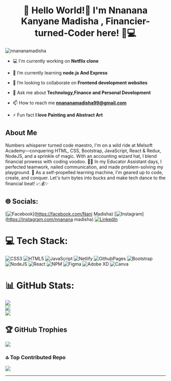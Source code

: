 
<h1 align="center"> 🚀 Hello World!👋 I'm Nnanana Kanyane Madisha , Financier-turned-Coder here! 💼💻</h1>

<p align="left"> <img src="https://komarev.com/ghpvc/?username=nnananamadisha&label=Profile%20views&color=0e75b6&style=flat" alt="nnananamadisha" /> </p>

- 💻 I'm currently working on **Netflix clone**
  
- 🌱 I’m currently learning **node.js And Express**

- 👯 I’m looking to collaborate on **Frontend development websites**

- 💬 Ask me about **Technology,Finance and Personal Development**

- 📫 How to reach me **nnananamadisha99@gmail.com**

- ⚡ Fun fact **I love Painting and Abstract Art**

## About Me

Numbers whisperer turned code maestro, I'm on a wild ride at Melsoft Academy—conquering HTML, CSS, Bootstrap, JavaScript, React & Redux, NodeJS, and a sprinkle of magic. With an accounting wizard hat, I blend financial prowess with coding voodoo. 🧙‍♂️ In my Educator Assistant days, I perfected teamwork, nailed communication, and made problem-solving my playground. 🚀 As a self-propelled learning machine, I'm geared up to code, create, and conquer. Let's turn bytes into bucks and make tech dance to the financial beat! 📈💰✨



## 🌐 Socials:
[![Facebook](https://img.shields.io/badge/Facebook-%231877F2.svg?logo=Facebook&logoColor=white)](https://facebook.com/Nani Madisha) [![Instagram](https://img.shields.io/badge/Instagram-%23E4405F.svg?logo=Instagram&logoColor=white)](https://instagram.com/nnanana madisha) [![LinkedIn](https://img.shields.io/badge/LinkedIn-%230077B5.svg?logo=linkedin&logoColor=white)](https://linkedin.com/in/www.linkedin.com/in/nnanana-madisha-133531178) 

# 💻 Tech Stack:
![CSS3](https://img.shields.io/badge/css3-%231572B6.svg?style=for-the-badge&logo=css3&logoColor=white) ![HTML5](https://img.shields.io/badge/html5-%23E34F26.svg?style=for-the-badge&logo=html5&logoColor=white) ![JavaScript](https://img.shields.io/badge/javascript-%23323330.svg?style=for-the-badge&logo=javascript&logoColor=%23F7DF1E) ![Netlify](https://img.shields.io/badge/netlify-%23000000.svg?style=for-the-badge&logo=netlify&logoColor=#00C7B7) ![GithubPages](https://img.shields.io/badge/github%20pages-121013?style=for-the-badge&logo=github&logoColor=white) ![Bootstrap](https://img.shields.io/badge/bootstrap-%238511FA.svg?style=for-the-badge&logo=bootstrap&logoColor=white) ![NodeJS](https://img.shields.io/badge/node.js-6DA55F?style=for-the-badge&logo=node.js&logoColor=white) ![React](https://img.shields.io/badge/react-%2320232a.svg?style=for-the-badge&logo=react&logoColor=%2361DAFB) ![NPM](https://img.shields.io/badge/NPM-%23CB3837.svg?style=for-the-badge&logo=npm&logoColor=white) ![Figma](https://img.shields.io/badge/figma-%23F24E1E.svg?style=for-the-badge&logo=figma&logoColor=white) ![Adobe XD](https://img.shields.io/badge/Adobe%20XD-470137?style=for-the-badge&logo=Adobe%20XD&logoColor=#FF61F6) ![Canva](https://img.shields.io/badge/Canva-%2300C4CC.svg?style=for-the-badge&logo=Canva&logoColor=white)
# 📊 GitHub Stats:
![](https://github-readme-stats.vercel.app/api?username=nnananamadisha&theme=dark&hide_border=false&include_all_commits=true&count_private=false)<br/>
![](https://github-readme-streak-stats.herokuapp.com/?user=nnananamadisha&theme=dark&hide_border=false)<br/>
![](https://github-readme-stats.vercel.app/api/top-langs/?username=nnananamadisha&theme=dark&hide_border=false&include_all_commits=true&count_private=false&layout=compact)

## 🏆 GitHub Trophies
![](https://github-profile-trophy.vercel.app/?username=nnananamadisha&theme=radical&no-frame=false&no-bg=false&margin-w=4)

### 🔝 Top Contributed Repo
![](https://github-contributor-stats.vercel.app/api?username=nnananamadisha&limit=5&theme=dark&combine_all_yearly_contributions=true)

---


<!-- Proudly created with GPRM ( https://gprm.itsvg.in ) -->
